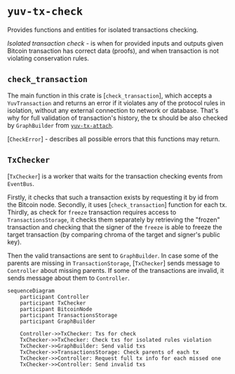 # `yuv-tx-check`

Provides functions and entities for isolated transactions checking.

_Isolated transaction check_ - is when for provided inputs and outputs given Bitcoin
transaction has correct data (proofs), and when transaction is not violating 
conservation rules.

## `check_transaction`

The main function in this crate is [`check_transaction`], which accepts a
`YuvTransaction` and returns an error if it violates any of the protocol rules
in isolation, without any external connection to network or database. That's why
for full validation of transaction's history, the tx should be also checked by
`GraphBuilder` from [`yuv-tx-attach`](../tx-attach).

[`CheckError`] - describes all possible errors that this functions may return.

## `TxChecker`

[`TxChecker`] is a worker that waits for the transaction checking events from `EventBus`.

Firstly, it checks that such a transaction exists by requesting it by id from
the Bitcoin node. Secondly, it uses [`check_transaction`] function for each tx.
Thirdly, as check for `freeze` transaction requires access to
`TransactionsStorage`, it checks them separately by retrieving the "frozen"
transaction and checking that the signer of the `freeze` is able to freeze the
target transaction (by comparing chroma of the target and signer's public key).

Then the valid transactions are sent to `GraphBuilder`. In case some of the
parents are missing in `TransactionStorage`, [`TxChecker`] sends message
to `Controller` about missing parents. If some of the transactions are invalid,
it sends message about them to `Controller`.

```mermaid
sequenceDiagram
    participant Controller
    participant TxChecker
    participant BitcoinNode
    participant TransactionsStorage
    participant GraphBuilder

    Controller->>TxChecker: Txs for check
    TxChecker->>TxChecker: Check txs for isolated rules violation
    TxChecker->>GraphBuilder: Send valid txs
    TxChecker->>TransactionsStorage: Check parents of each tx
    TxChecker->>Controller: Request full tx info for each missed one
    TxChecker->>Controller: Send invalid txs
```
